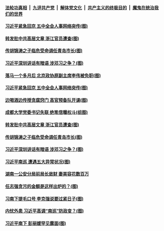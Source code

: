 

####  [法轮功真相](../../../../basic/blob/master/README.md?t=10161102) &nbsp;|&nbsp; [九评共产党](../../../../9ping.md/blob/master/README.md?t=10161102) &nbsp;|&nbsp; [解体党文化](../../../../jtdwh.md/blob/master/README.md?t=10161102)  &nbsp;|&nbsp; [共产主义的终极目的](../../../../gczydzjmd.md/blob/master/README.md?t=10161102) &nbsp;|&nbsp; [魔鬼在统治我们的世界](../../../../mgztzwmdsj.md/blob/master/README.md?t=10161102) 

#### [习近平紧急回京 五中全会人事网络突传(图)](../pages/p2/949421.md?t=10161102) 



#### [转发批中共高层文章 浙江官员遭查(图)](../pages/p2/949311.md?t=10161102) 

#### [传胡锦涛之子临危受命调任青岛市长(图)](../pages/p2/949278.md?t=10161102) 

#### [习近平深圳讲话有暗语 涉邓习之争？(图)](../pages/p2/949257.md?t=10161102) 

#### [落马一个多月后 北京政协原副主席李伟被免职(图)](../pages/p2/949424.md?t=10161102) 

#### [习近平紧急回京 五中全会人事网络突传(图)](../pages/p2/949421.md?t=10161102) 

#### [边喝酒边传授贪腐窍门 高官预备队开课(图)](../pages/p2/949359.md?t=10161102) 


#### [成都大学党委书记失联 绝笔信曝权斗(组图)](../pages/p2/949350.md?t=10161102) 



#### [转发批中共高层文章 浙江官员遭查(图)](../pages/p2/949311.md?t=10161102) 

#### [传胡锦涛之子临危受命调任青岛市长(图)](../pages/p2/949278.md?t=10161102) 

#### [习近平深圳讲话有暗语 涉邓习之争？(图)](../pages/p2/949257.md?t=10161102) 


#### [习近平南巡 遭遇五大异常状况(图)](../pages/p2/949249.md?t=10161102) 


#### [湖南一公安分局前局长敛财 妻美容花数百万](../pages/p2/949228.md?t=10161102) 

#### [任志强贪污的金额是这样出炉的？(图)](../pages/p2/949221.md?t=10161102) 

#### [习南下提毛口号 李克强说要过紧日子(图)](../pages/p2/949201.md?t=10161102) 

#### [内忧外患 习近平高调“南巡”防政变？(图)](../pages/p2/949196.md?t=10161102) 


#### [习近平南下 彭丽媛罕见露面(图)](../pages/p2/949125.md?t=10161102) 


